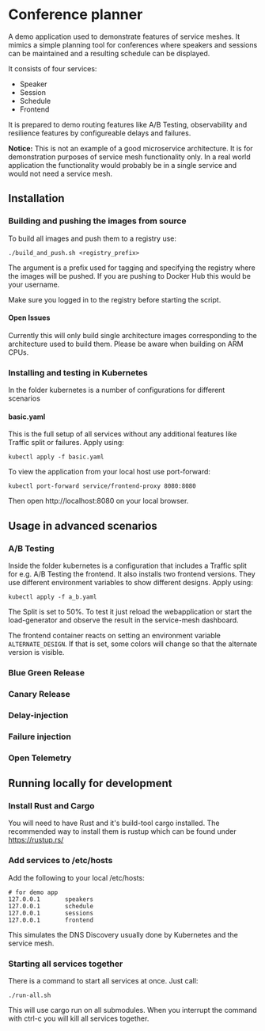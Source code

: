 # Conference planner

A demo application used to demonstrate features of service meshes. It mimics a simple planning tool for conferences where speakers and sessions can be maintained and a resulting schedule can be displayed. 

It consists of four services:

* Speaker
* Session
* Schedule
* Frontend

It is prepared to demo routing features like A/B Testing, observability and resilience features by configureable delays and failures. 

**Notice:** This is not an example of a good microservice architecture. It is for demonstration purposes of service mesh functionality only. In a real world application the functionality would probably be in a single service and would not need a service mesh.

## Installation

### Building and pushing the images from source

To build all images and push them to a registry use:

```
./build_and_push.sh <registry_prefix>
```
The argument is a prefix used for tagging and specifying the registry where the images will be pushed. If you are pushing to Docker Hub this would be your username. 

Make sure you logged in to the registry before starting the script. 

#### Open Issues

Currently this will only build single architecture images corresponding to the architecture used to build them. Please be aware when building on ARM CPUs.  

### Installing and testing in Kubernetes 

In the folder kubernetes is a number of configurations for different scenarios

#### basic.yaml

This is the full setup of all services without any additional features like Traffic split or failures. 
Apply using:

```
kubectl apply -f basic.yaml
```

To view the application from your local host use port-forward:

```
kubectl port-forward service/frontend-proxy 8080:8080
```

Then open http://localhost:8080 on your local browser.

## Usage in advanced scenarios

### A/B Testing

Inside the folder kubernetes is a configuration that includes a Traffic split for e.g. A/B Testing the frontend. It also installs two frontend versions. They use different environment variables to show different designs. 
Apply using:

```
kubectl apply -f a_b.yaml
```

The Split is set to 50%. To test it just reload the webapplication or start the load-generator and observe the result in the service-mesh dashboard.

The frontend container reacts on setting an environment variable `ALTERNATE_DESIGN`. If that is set, some colors will change so that the alternate version is visible.

### Blue Green Release

### Canary Release

### Delay-injection

### Failure injection

### Open Telemetry

## Running locally for development

### Install Rust and Cargo

You will need to have Rust and it's build-tool cargo installed. The recommended way to install them is rustup which can be found under https://rustup.rs/ 

### Add services to /etc/hosts

Add the following to your local /etc/hosts:

```
# for demo app
127.0.0.1       speakers
127.0.0.1       schedule
127.0.0.1       sessions
127.0.0.1       frontend
```

This simulates the DNS Discovery usually done by Kubernetes and the service mesh.

### Starting all services together

There is a command to start all services at once. Just call:

```
./run-all.sh
```

This will use cargo run on all submodules. When you interrupt the command with ctrl-c you will kill all services together.